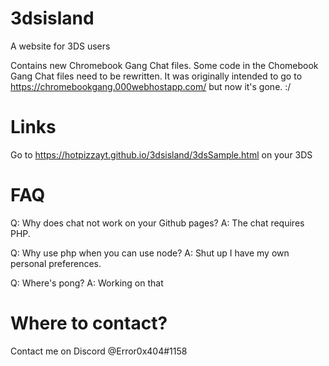 # 3dsisland
A website for 3DS users

Contains new Chromebook Gang Chat files. Some code in the Chomebook Gang Chat files need to be rewritten. It was originally intended to go to https://chromebookgang.000webhostapp.com/ but now it's gone. :/



# Links

Go to https://hotpizzayt.github.io/3dsisland/3dsSample.html on your 3DS

# FAQ

Q: Why does chat not work on your Github pages?
A: The chat requires PHP.

Q: Why use php when you can use node?
A: Shut up I have my own personal preferences.

Q: Where's pong?
A: Working on that

# Where to contact?

Contact me on Discord @Error0x404#1158
